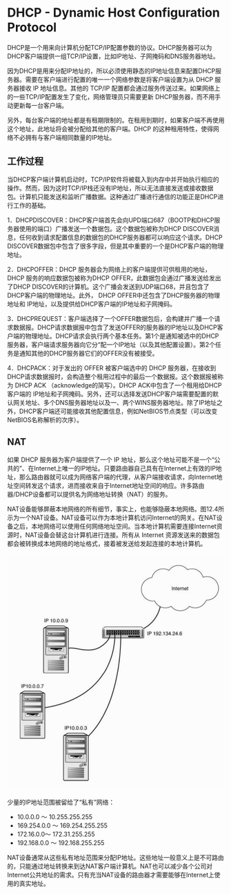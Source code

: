 # DHCP - Dynamic Host Configuration Protocol

DHCP是一个用来向计算机分配TCP/IP配置参数的协议。DHCP服务器可以为DHCP客户端提供一组TCP/IP设置，比如IP地址、子网掩码和DNS服务器地址。

因为DHCP是用来分配IP地址的，所以必须使用静态的IP地址信息来配置DHCP服务器。需要在客户端进行配置的唯一一个网络参数是将客户端设置为从 DHCP 服务器接收 IP 地址信息。其他的 TCP/IP 配置都会通过服务传送过来。如果网络上的一些TCP/IP配置发生了变化，网络管理员只需要更新 DHCP服务器，而不用手动更新每一台客户端。

另外，每台客户端的地址都是有租期限制的。在租用到期时，如果客户端不再使用这个地址，此地址将会被分配给其他的客户端。DHCP 的这种租用特性，使得网络不必拥有与客户端相同数量的IP地址。

## 工作过程

当DHCP客户端计算机启动时，TCP/IP软件将被载入到内存中并开始执行相应的操作。然而，因为这时TCP/IP栈还没有IP地址，所以无法直接发送或接收数据包。计算机只能发送和监听广播数据。这种通过广播进行通信的功能正是DHCP进行工作的基础。

1．DHCPDISCOVER：DHCP客户端首先会向UPD端口687（BOOTP和DHCP服务器使用的端口）广播发送一个数据包。这个数据包被称为DHCP DISCOVER消息，任何收到请求配置信息的数据包的DHCP服务器都可以响应这个请求。DHCP DISCOVER数据包中包含了很多字段，但是其中重要的一个是DHCP客户端的物理地址。

2．DHCPOFFER：DHCP 服务器会为网络上的客户端提供可供租用的地址，DHCP 服务的响应数据包被称为DHCP OFFER，此数据包会通过广播发送给发出了DHCP DISCOVER的计算机。这个广播会发送到UDP端口68，并且包含了DHCP客户端的物理地址。此外， DHCP OFFER中还包含了DHCP服务器的物理地址和 IP地址，以及提供给DHCP客户端的IP地址和子网掩码。

3．DHCPREQUEST：客户端选择了一个OFFER数据包后，会构建并广播一个请求数据报。DHCP请求数据报中包含了发送OFFER的服务器的IP地址以及DHCP客户端的物理地址。DHCP请求会执行两个基本任务。第1个是通知被选中的DHCP服务器，客户端请求服务器向它分“配一个IP地址（以及其他配置设置）。第2个任务是通知其他的DHCP服务器它们的OFFER没有被接受。

4．DHCPACK：对于发出的 OFFER 被客户端选中的 DHCP 服务器，在接收到 DHCP请求数据报时，会构造整个租用过程中的最后一个数据报。这个数据报被称为 DHCP ACK （acknowledge的简写）。DHCP ACK中包含了一个租用给DHCP客户端的 IP地址和子网掩码。另外，还可以选择发送DHCP客户端需要配置的默认网关地址、多个DNS服务器地址以及一、两个WINS服务器地址。除了IP地址之外，DHCP客户端还可能接收其他配置信息，例如NetBIOS节点类型（可以改变NetBIOS名称解析的次序）。

## NAT

如果 DHCP 服务器为客户端提供了一个 IP 地址，那么这个地址可能不是一个“公共的”、在Internet上唯一的IP地址。只要路由器自己具有在Internet上有效的IP地址，那么路由器就可以成为网络客户端的代理，从客户端接收请求，向Internet地址空间转发这个请求，进而接收来自于Internet地址空间的响应。许多路由器/DHCP设备都可以提供名为网络地址转换（NAT）的服务。

NAT设备能够屏蔽本地网络的所有细节，事实上，也能够隐蔽本地网络。图12.4所示为一个NAT设备。NAT设备可以作为本地计算机访问Internet的网关。在NAT设备之后，本地网络可以使用任何网络地址空间。当本地计算机需要连接Internet资源时，NAT设备会替这台计算机进行连接。所有从 Internet 资源发送来的数据包都会被转换成本地网络的地址格式，接着被发送给发起连接的本地计算机。

![](../imgs/nat.png)

少量的IP地址范围被留给了“私有”网络：

* 10.0.0.0 ～ 10.255.255.255
* 169.254.0.0 ～ 169.254.255.255
* 172.16.0.0～ 172.31.255.255
* 192.168.0.0 ～ 192.168.255.255

NAT设备通常从这些私有地址范围来分配IP地址。这些地址一般意义上是不可路由的，只能通过地址转换来到达NAT客户端计算机。NAT也可以减少各个公司对Internet公共地址的需求。只有充当NAT设备的路由器才需要能够在Internet上使用的真实地址。